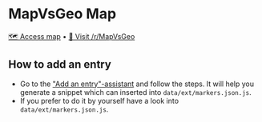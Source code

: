 # MapVsGeo Map
[🗺️ Access map](https://muekoeff.github.io/mapvsgeo-map/) &bull; [🔗 Visit /r/MapVsGeo](https://reddit.com/r/MapVsGeo/)

## How to add an entry
* Go to the ["Add an entry"-assistant](https://muekoeff.github.io/mapvsgeo-map/assistant/) and follow the steps. It will help you generate a snippet which can inserted into `data/ext/markers.json.js`.
* If you prefer to do it by yourself have a look into `data/ext/markers.json.js`.
